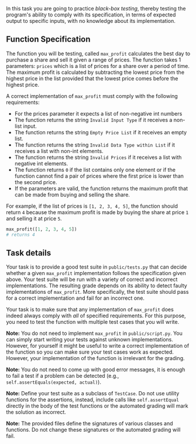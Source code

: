 
In this task you are going to practice *black-box testing*, thereby testing the program's ability to comply with its specification, in terms of expected output to specific inputs, with no knowledge about its implementation.

## Function Specification

The function you will be testing, called `max_profit` calculates the best day to purchase a share and sell it given a range of prices.
The function takes 1 parameters: `prices` which is a list of prices for a share over a period of time.
The maximum profit is calculated by subtracting the lowest price from the highest price in the list provided that the lowest price comes before the highest price.

A correct implementation of `max_profit` must comply with the following requirements:

* For the prices parameter it expects a list of non-negative int numbers
* The function returns the string `Invalid Input Type` if it receives a non-list input.
* The function returns the string `Empty Price List` if it receives an empty list.
* The function returns the string `Invalid Data Type within List` if it receives a list with non-int elements.
* The function returns the string `Invalid Prices` if it receives a list with negative int elements.
* The function returns `0` if the list contains only one element or if the function cannot find a pair of prices where the first price is lower than the second price.
* If the parameters are valid, the function returns the maximum profit that can be made from buying and selling the share.

For example, if the list of prices is `[1, 2, 3, 4, 5]`, the function should return `4` because the maximum profit is made by buying the share at price `1` and selling it at price `5`.

```Python
max_profit([1, 2, 3, 4, 5])
# returns 4
```

## Task details

Your task is to provide a good test suite in `public/tests.py` that can decide whether a given `max_profit` implementation follows the specification given above.
Your test suite will be run with a variety of correct and incorrect implementations.
The resulting grade depends on its ability to detect faulty implementations of `max_profit`.
More specifically, the test suite should pass for a correct implementation and fail for an incorrect one.

Your task is to make sure that any implementation of `max_profit` does indeed always comply with *all* of specified requirements.
For this purpose, you need to test the function with multiple test cases that you will write.

**Note:** You do not need to implement `max_profit` in `public/script.py`. You can simply start writing your tests against unknown implementations. However, for yourself it might be useful to write a correct implementation of the function so you can make sure your test cases work as expected. However, your implementation of the function is irrelevant for the grading.

**Note:** You do not need to come up with good error messages, it is enough to fail a test if a problem can be detected (e.g., `self.assertEquals(expected, actual)`).

**Note:** Define your test suite as a subclass of `TestCase`.
Do not use utility functions for the assertions, instead, include calls like `self.assertEqual` directly in the body of the test functions or the automated grading will mark the solution as incorrect.

**Note:** The provided files define the signatures of various classes and functions.
Do not change these signatures or the automated grading will fail.
